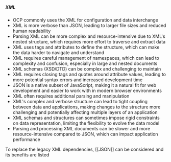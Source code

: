 ##### XML 
- OCP commonly uses the XML for configuration and data interchange
- XML is more verbose than JSON, leading to larger file sizes and reduced human readability
- Parsing XML can be more complex and resource-intensive due to XML's nested structure, which requires more effort to traverse and extract data
- XML uses tags and attributes to define the structure, which can make the data harder to navigate and understand
- XML requires careful management of namespaces, which can lead to complexity and confusion, especially in large and nested documents 
- XML schemas (XSD/DTD) can be complex and challenging to maintain
- XML requires closing tags and quotes around attribute values, leading to more potential syntax errors and increased development time
- JSON is a native subset of JavaScript, making it a natural fit for web development and easier to work with in modern browser environments
- XML often requires additional parsing and manipulation
- XML's complex and verbose structure can lead to tight coupling between data and applications, making changes to the structure more challenging and potentially affecting multiple layers of an application
- XML schemas and structures can sometimes impose rigid constraints on data representation, limiting the flexibility to evolve the data model
- Parsing and processing XML documents can be slower and more resource-intensive compared to JSON, which can impact application performance

To replace the legacy XML dependencies, [[JSON]] can be considered and its benefits are listed

